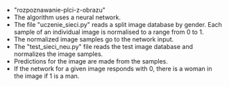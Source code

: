 <ul>
  <li>"rozpoznawanie-plci-z-obrazu"</li>
  <li>The algorithm uses a neural network.</li>
  <li>The file "uczenie_sieci.py" reads a split image database by gender. Each sample of an individual image is normalised to a range from 0 to 1.</li>
  <li>The normalized image samples go to the network input.</li>
  <li>The "test_sieci_neu.py" file reads the test image database and normalizes the image samples.</li>
  <li>Predictions for the image are made from the samples.</li>
  <li>If the network for a given image responds with 0, there is a woman in the image if 1 is a man.</li>
</ul>
